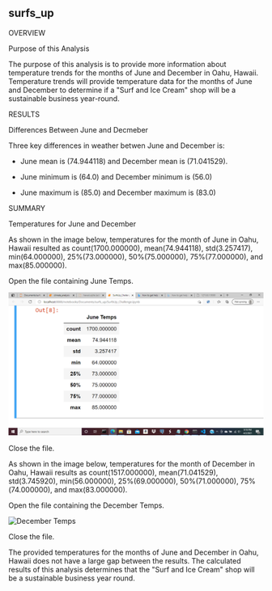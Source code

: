 ## surfs_up

OVERVIEW 

Purpose of this Analysis

The purpose of this analysis is to provide more information about temperature trends for the months of June and December in Oahu, Hawaii. Temperature trends will provide temperature data for the months of June and December to determine if a "Surf and Ice Cream" shop will be a sustainable business year-round. 

RESULTS

Differences Between June and Decmeber

Three key differences in weather betwen June and December is:
	
* June mean is (74.944118) and December mean is (71.041529).

* June minimum is (64.0) and December minimum is (56.0)

* June maximum is (85.0) and December maximum is (83.0)

SUMMARY

Temperatures for June and December

As shown in the image below, temperatures for the month of June in Oahu, Hawaii resulted as count(1700.000000), mean(74.944118), std(3.257417), min(64.000000), 25%(73.000000), 50%(75.000000), 75%(77.000000), and max(85.000000).

Open the file containing June Temps.

![June_Temps](/surfs_up/June_Temps.png)

Close the file.
   
   
As shown in the image below, temperatures for the month of December in Oahu, Hawaii results as count(1517.000000), mean(71.041529), std(3.745920), min(56.000000), 25%(69.000000), 50%(71.000000), 75%(74.000000), and max(83.000000).

Open the file containing the December Temps.

![December Temps](/surfs_up/surfs_up/December_Temps.png)

Close the file.

The provided temperatures for the months of June and December in Oahu, Hawaii does not have a large gap between the results. The calculated results of this analysis determines that the "Surf and Ice Cream" shop will be a sustainable business year round. 
	 		



